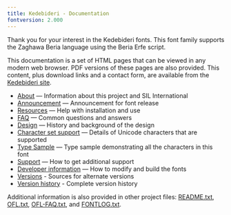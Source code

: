 ```yaml
---
title: Kedebideri - Documentation
fontversion: 2.000
---
```


Thank you for your interest in the Kedebideri fonts. This font family supports the Zaghawa Beria language using the Beria Erfe script. 

This documentation is a set of HTML pages that can be viewed in any modern web browser. PDF versions of these pages are also provided. This content, plus download links and a contact form, are available from the [Kedebideri site](https://software.sil.org/kedebideri/).

- [About](about.md) — Information about this project and SIL International
- [Announcement](announcement.md) — Announcement for font release
- [Resources](resources.md) — Help with installation and use
- [FAQ](faq.md) — Common questions and answers
- [Design](design.md) — History and background of the design
- [Character set support](charset.md) — Details of Unicode characters that are supported
- [Type Sample](sample.md) — Type sample demonstrating all the characters in this font
- [Support](support.md) — How to get additional support
- [Developer information](developer.md) — How to modify and build the fonts
- [Versions](versions.md) - Sources for alternate versions
- [Version history](history.md) - Complete version history

Additional information is also provided in other project files: [README.txt](../README.txt), [OFL.txt](../OFL.txt), [OFL-FAQ.txt](../OFL-FAQ.txt), and [FONTLOG.txt](../FONTLOG.txt).

